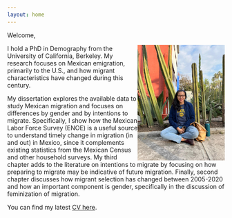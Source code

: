 ```yaml
---
layout: home
---
```

Welcome,

<img style="float: right;" src="Photo.jpg" width="40%" height="40%">

I hold a PhD in Demography from the University of California, Berkeley. 
My research focuses on Mexican emigration, primarily to the U.S., and how migrant characteristics have changed during this century. 


My dissertation explores the available data to study Mexican migration and focuses on differences by gender and by intentions to migrate.  Specifically, I show how the Mexican Labor Force Survey (ENOE) is a useful source to understand timely change in migration (in and out) in Mexico, since it complements existing statistics from the Mexican Census and other household surveys.
My third chapter adds to the literature on intentions to migrate by focusing on how preparing to migrate may be indicative of future migration.
Finally, second chapter discusses how migrant selection has changed between 2005-2020 and how an important component is gender, specifically in the discussion of feminization of migration.


You can find my latest [CV here](/extrafiles/CV_AndreaMirandaGonzalez2024.pdf). 

